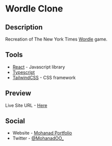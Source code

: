 # Wordle Clone

## Description

Recreation of The New York Times [Wordle](https://www.nytimes.com/games/wordle/index.html) game.

## Tools

- [React](https://reactjs.org/) - Javascript library
- [Typescript](https://www.typescriptlang.org/)
- [TailwindCSS](https://tailwindcss.com/) - CSS framework

## Preview

Live Site URL - [Here](https://wordle-clone-mohanadoo.vercel.app/)

## Social

- Website - [Mohanad Portfolio](https://mohanad-portfolio.pages.dev/)
- Twitter - [@MohanadOO_](https://twitter.com/MohanadOO_)
